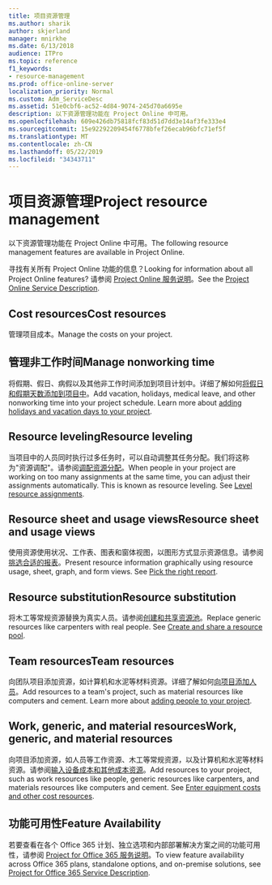 ```yaml
---
title: 项目资源管理
ms.author: sharik
author: skjerland
manager: mnirkhe
ms.date: 6/13/2018
audience: ITPro
ms.topic: reference
f1_keywords:
- resource-management
ms.prod: office-online-server
localization_priority: Normal
ms.custom: Adm_ServiceDesc
ms.assetid: 51e0cbf6-ac52-4d84-9074-245d70a6695e
description: 以下资源管理功能在 Project Online 中可用。
ms.openlocfilehash: 609e426db75818fcf83d51d7dd3e14af3fe333e4
ms.sourcegitcommit: 15e92292209454f6778bfef26ecab96bfc71ef5f
ms.translationtype: MT
ms.contentlocale: zh-CN
ms.lasthandoff: 05/22/2019
ms.locfileid: "34343711"
---
```

# <a name="project-resource-management"></a><span data-ttu-id="49c2d-103">项目资源管理</span><span class="sxs-lookup"><span data-stu-id="49c2d-103">Project resource management</span></span>

<span data-ttu-id="49c2d-104">以下资源管理功能在 Project Online 中可用。</span><span class="sxs-lookup"><span data-stu-id="49c2d-104">The following resource management features are available in Project Online.</span></span>
  
<span data-ttu-id="49c2d-105">寻找有关所有 Project Online 功能的信息？</span><span class="sxs-lookup"><span data-stu-id="49c2d-105">Looking for information about all Project Online features?</span></span> <span data-ttu-id="49c2d-106">请参阅 [Project Online 服务说明](project-online-service-description.md)。</span><span class="sxs-lookup"><span data-stu-id="49c2d-106">See the [Project Online Service Description](project-online-service-description.md).</span></span>
  
## <a name="cost-resources"></a><span data-ttu-id="49c2d-107">Cost resources</span><span class="sxs-lookup"><span data-stu-id="49c2d-107">Cost resources</span></span>
<span data-ttu-id="49c2d-108"><a name="bkmk_CostResources"> </a></span><span class="sxs-lookup"><span data-stu-id="49c2d-108"></span></span>

<span data-ttu-id="49c2d-109">管理项目成本。</span><span class="sxs-lookup"><span data-stu-id="49c2d-109">Manage the costs on your project.</span></span>
  
## <a name="manage-nonworking-time"></a><span data-ttu-id="49c2d-110">管理非工作时间</span><span class="sxs-lookup"><span data-stu-id="49c2d-110">Manage nonworking time</span></span>
<span data-ttu-id="49c2d-111"><a name="bkmk_Managenonworkingtime"> </a></span><span class="sxs-lookup"><span data-stu-id="49c2d-111"></span></span>

<span data-ttu-id="49c2d-p102">将假期、假日、病假以及其他非工作时间添加到项目计划中。详细了解如何[将假日和假期天数添加到项目中](https://go.microsoft.com/fwlink/p/?LinkId=271337)。</span><span class="sxs-lookup"><span data-stu-id="49c2d-p102">Add vacation, holidays, medical leave, and other nonworking time into your project schedule. Learn more about [adding holidays and vacation days to your project](https://go.microsoft.com/fwlink/p/?LinkId=271337).</span></span>
  
## <a name="resource-leveling"></a><span data-ttu-id="49c2d-114">Resource leveling</span><span class="sxs-lookup"><span data-stu-id="49c2d-114">Resource leveling</span></span>
<span data-ttu-id="49c2d-115"><a name="bkmk_Resourceleveling"> </a></span><span class="sxs-lookup"><span data-stu-id="49c2d-115"></span></span>

<span data-ttu-id="49c2d-p103">当项目中的人员同时执行过多任务时，可以自动调整其任务分配。我们将这称为"资源调配"。请参阅[调配资源分配](https://go.microsoft.com/fwlink/p/?LinkId=271348)。</span><span class="sxs-lookup"><span data-stu-id="49c2d-p103">When people in your project are working on too many assignments at the same time, you can adjust their assignments automatically. This is known as resource leveling. See [Level resource assignments](https://go.microsoft.com/fwlink/p/?LinkId=271348).</span></span>
  
## <a name="resource-sheet-and-usage-views"></a><span data-ttu-id="49c2d-119">Resource sheet and usage views</span><span class="sxs-lookup"><span data-stu-id="49c2d-119">Resource sheet and usage views</span></span>
<span data-ttu-id="49c2d-120"><a name="bkmk_resourcesheetandusageviews"> </a></span><span class="sxs-lookup"><span data-stu-id="49c2d-120"></span></span>

<span data-ttu-id="49c2d-p104">使用资源使用状况、工作表、图表和窗体视图，以图形方式显示资源信息。请参阅[挑选合适的报表](https://go.microsoft.com/fwlink/?LinkId=402920)。</span><span class="sxs-lookup"><span data-stu-id="49c2d-p104">Present resource information graphically using resource usage, sheet, graph, and form views. See [Pick the right report](https://go.microsoft.com/fwlink/?LinkId=402920).</span></span>
  
## <a name="resource-substitution"></a><span data-ttu-id="49c2d-123">Resource substitution</span><span class="sxs-lookup"><span data-stu-id="49c2d-123">Resource substitution</span></span>
<span data-ttu-id="49c2d-124"><a name="bkmk_ResourceSubstitution"> </a></span><span class="sxs-lookup"><span data-stu-id="49c2d-124"></span></span>

<span data-ttu-id="49c2d-p105">将木工等常规资源替换为真实人员。请参阅[创建和共享资源池](https://go.microsoft.com/fwlink/?LinkId=402921)。</span><span class="sxs-lookup"><span data-stu-id="49c2d-p105">Replace generic resources like carpenters with real people. See [Create and share a resource pool](https://go.microsoft.com/fwlink/?LinkId=402921).</span></span>
  
## <a name="team-resources"></a><span data-ttu-id="49c2d-127">Team resources</span><span class="sxs-lookup"><span data-stu-id="49c2d-127">Team resources</span></span>
<span data-ttu-id="49c2d-128"><a name="bkmk_Teamresources"> </a></span><span class="sxs-lookup"><span data-stu-id="49c2d-128"></span></span>

<span data-ttu-id="49c2d-p106">向团队项目添加资源，如计算机和水泥等材料资源。详细了解如何[向项目添加人员](https://go.microsoft.com/fwlink/p/?LinkId=271347)。</span><span class="sxs-lookup"><span data-stu-id="49c2d-p106">Add resources to a team's project, such as material resources like computers and cement. Learn more about [adding people to your project](https://go.microsoft.com/fwlink/p/?LinkId=271347).</span></span>
  
## <a name="work-generic-and-material-resources"></a><span data-ttu-id="49c2d-131">Work, generic, and material resources</span><span class="sxs-lookup"><span data-stu-id="49c2d-131">Work, generic, and material resources</span></span>
<span data-ttu-id="49c2d-132"><a name="bkmk_WorkGenericMaterialResources"> </a></span><span class="sxs-lookup"><span data-stu-id="49c2d-132"></span></span>

<span data-ttu-id="49c2d-p107">向项目添加资源，如人员等工作资源、木工等常规资源，以及计算机和水泥等材料资源。请参阅[输入设备成本和其他成本资源](https://go.microsoft.com/fwlink/?LinkId=402922)。</span><span class="sxs-lookup"><span data-stu-id="49c2d-p107">Add resources to your project, such as work resources like people, generic resources like carpenters, and materials resources like computers and cement. See [Enter equipment costs and other cost resources](https://go.microsoft.com/fwlink/?LinkId=402922).</span></span>
  
## <a name="feature-availability"></a><span data-ttu-id="49c2d-135">功能可用性</span><span class="sxs-lookup"><span data-stu-id="49c2d-135">Feature Availability</span></span>
<span data-ttu-id="49c2d-136"><a name="bkmk_WorkGenericMaterialResources"> </a></span><span class="sxs-lookup"><span data-stu-id="49c2d-136"></span></span>

<span data-ttu-id="49c2d-137">若要查看在各个 Office 365 计划、独立选项和内部部署解决方案之间的功能可用性，请参阅 [Project for Office 365 服务说明](http://technet.microsoft.com/library/f610ba5b-57d0-4324-a205-bce300adc7a3.aspx)。</span><span class="sxs-lookup"><span data-stu-id="49c2d-137">To view feature availability across Office 365 plans, standalone options, and on-premise solutions, see [Project for Office 365 Service Description](http://technet.microsoft.com/library/f610ba5b-57d0-4324-a205-bce300adc7a3.aspx).</span></span>
  

